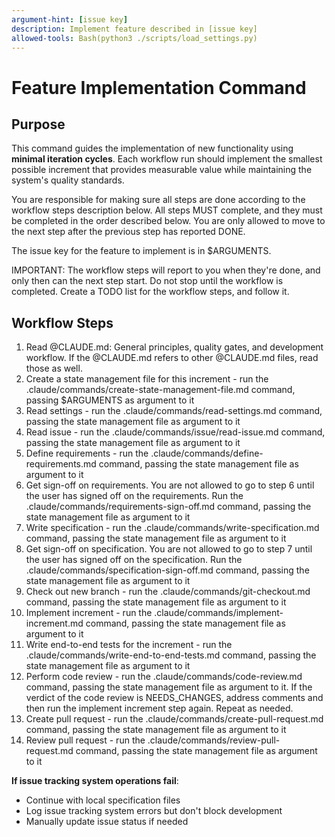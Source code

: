 ```yaml
---
argument-hint: [issue key]
description: Implement feature described in [issue key]
allowed-tools: Bash(python3 ./scripts/load_settings.py)
---
```


# Feature Implementation Command

## Purpose

This command guides the implementation of new functionality using **minimal iteration cycles**. Each workflow run should implement the smallest possible increment that provides measurable value while maintaining the system's quality standards.

You are responsible for making sure all steps are done according to the workflow steps description below.
All steps MUST complete, and they must be completed in the order described below.
You are only allowed to move to the next step after the previous step has reported DONE.

The issue key for the feature to implement is in $ARGUMENTS.

IMPORTANT: The workflow steps will report to you when they're done, and only then can the next step start. Do not stop until the workflow is completed.
Create a TODO list for the workflow steps, and follow it.

## Workflow Steps

1. Read @CLAUDE.md: General principles, quality gates, and development workflow. If the @CLAUDE.md refers to other @CLAUDE.md files, read those as well.
2. Create a state management file for this increment - run the .claude/commands/create-state-management-file.md command, passing $ARGUMENTS as argument to it
3. Read settings - run the .claude/commands/read-settings.md command, passing the state management file as argument to it
4. Read issue - run the .claude/commands/issue/read-issue.md command, passing the state management file as argument to it
5. Define requirements - run the .claude/commands/define-requirements.md command, passing the state management file as argument to it
6. Get sign-off on requirements. You are not allowed to go to step 6 until the user has signed off on the requirements. Run the .claude/commands/requirements-sign-off.md command, passing the state management file as argument to it
7. Write specification - run the .claude/commands/write-specification.md command, passing the state management file as argument to it
8. Get sign-off on specification. You are not allowed to go to step 7 until the user has signed off on the specification. Run the .claude/commands/specification-sign-off.md command, passing the state management file as argument to it
9. Check out new branch - run the .claude/commands/git-checkout.md command, passing the state management file as argument to it
10. Implement increment - run the .claude/commands/implement-increment.md command, passing the state management file as argument to it
11. Write end-to-end tests for the increment - run the .claude/commands/write-end-to-end-tests.md command, passing the state management file as argument to it
12. Perform code review - run the .claude/commands/code-review.md command, passing the state management file as argument to it. If the verdict of the code review is NEEDS_CHANGES, address comments and then run the implement increment step again.
Repeat as needed.
13. Create pull request - run the .claude/commands/create-pull-request.md command, passing the state management file as argument to it
14. Review pull request - run the .claude/commands/review-pull-request.md command, passing the state management file as argument to it

**If issue tracking system operations fail**:
- Continue with local specification files
- Log issue tracking system errors but don't block development
- Manually update issue status if needed
